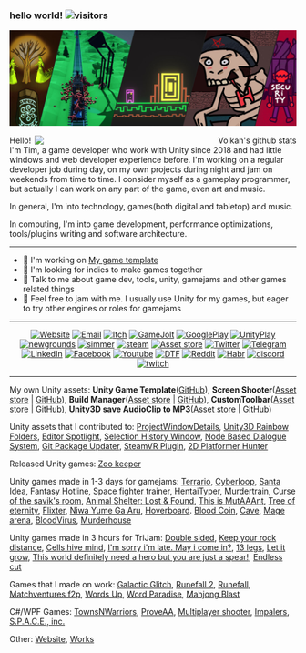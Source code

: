 ### hello world!   ![visitors](https://visitor-badge.glitch.me/badge?page_id=Team-on.Team-on)

![Header](Header/Header-Github%20and%20itchio%20copy.jpg)

<p align="right">
  <a href="https://github.com/anuraghazra/github-readme-stats">
    <img width="460" align="right" alt="Volkan's github stats" src="https://github-readme-stats.vercel.app/api?username=Team-on&count_private=true&show_icons=true&include_all_commits=true&theme=dark" />
<!---   <img width="460" align="right" alt="Volkan's github stats" src="https://github-readme-stats.vercel.app/api/top-langs/?username=Team-on&layout=compact" /> --->
  </a>
</p>

Hello! I'm Tim, a game developer who work with Unity since 2018 and had little windows and web developer experience before. I'm working on a regular developer job during day, on my own projects during night and jam on weekends from time to time. I consider myself as a gameplay programmer, but actually I can work on any part of the game, even art and music.

In general, I'm into technology, games(both digital and tabletop) and music.

In computing, I'm into game development, performance optimizations, tools/plugins writing and software architecture.

--------------

- 🔨 I'm working on [My game template](https://github.com/Team-on/UnityGameTemplate)
- 👯 I'm looking for indies to make games together
- 💬 Talk to me about game dev, tools, unity, gamejams and other games related things
- 🍯 Feel free to jam with me. I usually use Unity for my games, but eager to try other engines or roles for gamejams

--------------

<p align="center">
<!--- GENERAL STUFF --->
<a href="https://team-on.github.io/"><img alt="Website" src="https://img.shields.io/badge/Website-team--on.github.io-blue?style=flat-square&logo=google-chrome"></a>
<a href="mailto:timonsol13@gmail.com"><img alt="Email" src="https://img.shields.io/badge/Email-timonsol13@gmail.com-blue?style=flat-square&logo=gmail"></a>
<!--- MY GAMES --->
<a href="https://teamon.itch.io/"><img alt="Itch" src="https://img.shields.io/badge/Itch-Team--on-blue?style=flat-square&logo=itch.io"></a>
<a href="https://gamejolt.com/@Team-on"><img alt="GameJolt" src="https://img.shields.io/badge/Game Jolt-Team--on-blue?style=flat-square&logo=game-jolt"></a>
<a href="https://play.google.com/store/apps/dev?id=8670524838690116021"><img alt="GooglePlay" src="https://img.shields.io/badge/Google Play-Team--on-blue?style=flat-square&logo=Google-Play"></a>
<a href="https://play.unity.com/u/team-on-m"><img alt="UnityPlay" src="https://img.shields.io/badge/Unity Play-Team--on-blue?style=flat-square&logo=Unity"></a>
<a href="https://team-on.newgrounds.com/"><img alt="newgrounds" src="https://img.shields.io/badge/Newgrounds-Team--on-blue?style=flat-square&logo=newgrounds"></a>
<a href="https://simmer.io/@Team_on"><img alt="simmer" src="https://img.shields.io/badge/Simmer-Team--on-blue?style=flat-square&logo=simmer"></a>
<a href="https://store.steampowered.com/curator/39400358-Team-on-games"><img alt="steam" src="https://img.shields.io/badge/Steam-Team--on-blue?style=flat-square&logo=steam"></a>
<!--- ME AS DEV --->
<a href="https://assetstore.unity.com/publishers/50926?preview=1"><img alt="Asset store" src="https://img.shields.io/badge/Asset store-Team--on-blue?style=flat-square&logo=Unity"></a>
<!--- SOCIAL --->
<a href="https://twitter.com/team_on0"><img alt="Twitter" src="https://img.shields.io/badge/Twitter-team__on0-blue?style=flat-square&logo=twitter"></a>
<a href="https://t.me/Team0on"><img alt="Telegram" src="https://img.shields.io/badge/telegram-Team0on-blue?style=flat-square&logo=telegram"></a>
<a href="https://www.linkedin.com/in/timofeii-solonchuk-29030a167/"><img alt="LinkedIn" src="https://img.shields.io/badge/LinkedIn-Timofeii%20Solonchuk-blue?style=flat-square&logo=linkedin"></a>
<a href="https://www.facebook.com/Teamongames/"><img alt="Facebook" src="https://img.shields.io/badge/Facebook-team__on0-blue?style=flat-square&logo=facebook"></a>
<a href="https://www.youtube.com/channel/UCIr2wSWnIb9JJ-MV66JqIJw/"><img alt="Youtube" src="https://img.shields.io/badge/Youtube-team__on0-blue?style=flat-square&logo=Youtube"></a>
<a href="https://dtf.ru/u/70674-team-on"><img alt="DTF" src="https://img.shields.io/badge/DTF-team__on0-blue?style=flat-square&logo=dtf"></a>
<a href="https://www.reddit.com/user/AdorableBite"><img alt="Reddit" src="https://img.shields.io/badge/Reddit-team__on0-blue?style=flat-square&logo=reddit"></a>
<a href="https://habr.com/ru/users/team-on/"><img alt="Habr" src="https://img.shields.io/badge/Habr-team__on0-blue?style=flat-square&logo=habr"></a>
<a href="https://discord.gg/9P75AGFFrC"><img alt="discord" src="https://img.shields.io/badge/discord-team__on0-blue?style=flat-square&logo=discord"></a>
<a href="https://www.twitch.tv/teamon0"><img alt="twitch" src="https://img.shields.io/badge/twitch-team__on0-blue?style=flat-square&logo=twitch"></a>
</p>

--------------

My own Unity assets: **Unity Game Template**([GitHub](https://github.com/Team-on/UnityGameTemplate)), **Screen Shooter**([Asset store](https://assetstore.unity.com/packages/slug/188939) &#124; [GitHub](https://github.com/Team-on/UnityScreenShooter)), **Build Manager**([Asset store](https://assetstore.unity.com/packages/slug/188940) &#124; [GitHub](https://github.com/Team-on/UnityBuildManager)), **CustomToolbar**([Asset store](https://assetstore.unity.com/packages/slug/189047) &#124; [GitHub](https://github.com/Team-on/CustomToolbar)), **Unity3D save AudioClip to MP3**([Asset store](https://assetstore.unity.com/packages/slug/189071) &#124; [GitHub](https://github.com/Team-on/Unity3D-save-audioClip-to-MP3))

Unity assets that I contributed to: [ProjectWindowDetails](https://github.com/Team-on/ProjectWindowDetails), [Unity3D Rainbow Folders](https://github.com/Team-on/unity3d-rainbow-folders), [Editor Spotlight](https://github.com/Team-on/unity-editor-spotlight), [Selection History Window](https://github.com/Team-on/unity-history-window), [Node Based Dialogue System](https://github.com/Team-on/NodeBasedDialogueSystem), [Git Package Updater](https://github.com/Team-on/UnityGitPackageUpdater), [SteamVR Plugin](https://github.com/Team-on/steamvr_unity_plugin), [2D Platformer Hunter](https://github.com/ta-david-yu/2D-Platformer-Hunter)

Released Unity games: [Zoo keeper](https://github.com/Enter-your-name-studio/LD46)

Unity games made in 1-3 days for gamejams: [Terrario](https://github.com/Team-on/LD48), [Cyberloop](https://github.com/Kryaken-Games/DTF-jam), [Santa Idea](https://github.com/Enter-your-name-studio/AB-Game-Jam), [Fantasy Hotline](https://github.com/savik-games/SeriousGameJam), [Space fighter trainer](https://github.com/Enter-your-name-studio/HackgamesVr), [HentaiTyper](https://github.com/Team-on/HentaiTyper), [Murdertrain](https://github.com/savik-games/Murdertrain-A-Comin), [Curse of the savik's room](https://github.com/savik-games/StepicoGameJam), [Animal Shelter: Lost & Found](https://github.com/Enter-your-name-studio/GGJ21), [This is MutAAAnt](https://github.com/Enter-your-name-studio/HackgamesMobile), [Tree of eternity](https://github.com/savik-games/GenesisGameJam), [Flixter](https://github.com/Team-on/Flixter), [Niwa Yume Ga Aru](https://github.com/Enter-your-name-studio/GGJ20), [Hoverboard](https://github.com/Team-on/Hoverboard). [Blood Coin](https://github.com/savik-games/BloodCoin), [Cave](https://github.com/savik-games/Cave), [Mage arena](https://github.com/Team-on/DTF-hackathon), [BloodVirus](https://github.com/savik-games/LD44), [Murderhouse](https://github.com/savik-games/Murderhouse)

Unity games made in 3 hours for TriJam: [Double sided](https://github.com/Team-on/TriJam-61), [Keep your rock distance](https://github.com/Team-on/TriJam-68), [Cells hive mind](https://github.com/Team-on/TriJam-62), [I'm sorry i'm late. May i come in?](https://github.com/Team-on/TriJam-67), [13 legs](https://github.com/Team-on/13-legs), [Let it grow](https://github.com/Team-on/Rigid-Jam-2), [This world definitely need a hero but you are just a spear!](https://github.com/Team-on/TriJam-63), [Endless cut](https://github.com/Team-on/Rigid-Jam-1)

Games that I made on work: [Galactic Glitch](http://www.maxdohme.de/games/icarus.php), [Runefall 2](https://store.steampowered.com/app/1129660/Runefall_2/), [Runefall](https://store.steampowered.com/app/813650/Runefall/), [Matchventures f2p](https://www.bigfishgames.com/games/18355/matchventures-2/), [Words Up](https://apps.apple.com/gb/app/words-up-an-original-game/id1498457821), [Word Paradise](https://play.google.com/store/apps/details?id=com.huuuge.wordparadise), [Mahjong Blast](https://play.google.com/store/apps/details?id=com.sparklingbit.mahjongblast&hl=ru)

C#/WPF Games: [TownsNWarriors](https://github.com/Team-on/TownsNWarriors), [ProveAA](https://github.com/Team-on/ProveAA), [Multiplayer shooter](https://github.com/Team-on/Multiplayer-shooter), [Impalers](https://github.com/Team-on/Impalers), [S.P.A.C.E., inc.](https://github.com/Team-on/LD42)

Other: [Website](https://github.com/Team-on/team-on.github.io), [Works](https://github.com/Team-on/works)
